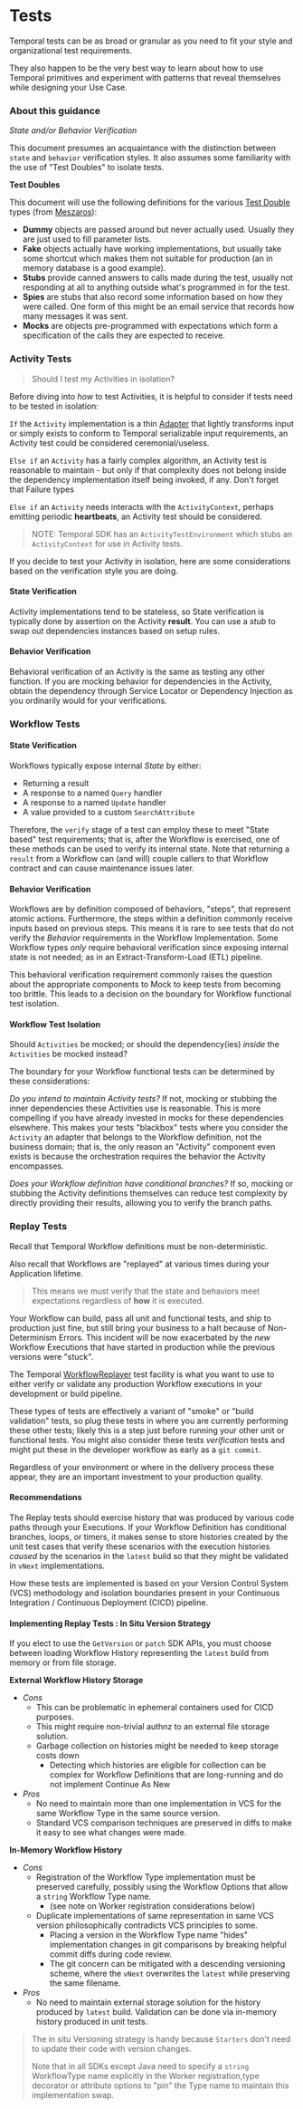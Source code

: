 # Tests

Temporal tests can be as broad or granular as you need to fit your style and organizational test requirements. 

They also happen to be the very best way to learn about how to use Temporal primitives and experiment with patterns that reveal themselves while designing your Use Case.

### About this guidance

_State and/or Behavior Verification_

This document presumes an acquaintance with the distinction between `state` and `behavior` verification styles.
It also assumes some familiarity with the use of "Test Doubles" to isolate tests.


**Test Doubles**

This document will use the following definitions for the various [Test Double](https://martinfowler.com/bliki/TestDouble.html) types (from [Meszaros](https://www.amazon.com/gp/product/0131495054)):

* **Dummy** objects are passed around but never actually used. Usually they are just used to fill parameter lists.
* **Fake** objects actually have working implementations, but usually take some shortcut which makes them not suitable for production (an in memory database is a good example).
* **Stubs** provide canned answers to calls made during the test, usually not responding at all to anything outside what's programmed in for the test.
* **Spies** are stubs that also record some information based on how they were called. One form of this might be an email service that records how many messages it was sent.
* **Mocks** are objects pre-programmed with expectations which form a specification of the calls they are expected to receive.

### Activity Tests

>Should I test my Activities in isolation? 

Before diving into _how_ to test Activities, it is helpful to consider if tests need to be tested in isolation:

`If` the `Activity` implementation is a thin [Adapter](https://en.wikipedia.org/wiki/Adapter_pattern) that lightly transforms
input or simply exists to conform to Temporal serializable input requirements, an Activity test could be considered ceremonial/useless.

`Else if` an `Activity` has a fairly complex algorithm, an Activity test is reasonable to maintain - but only if that complexity
does not belong inside the dependency implementation itself being invoked, if any. Don't forget that Failure types 

`Else if` an `Activity` needs interacts with the `ActivityContext`, perhaps emitting periodic **heartbeats**, an Activity test
should be considered. 
> NOTE: Temporal SDK has an `ActivityTestEnvironment` which stubs an `ActivityContext` for use in Activity tests.

If you decide to test your Activity in isolation, here are some considerations based on the verification style you are doing.

#### State Verification

Activity implementations tend to be stateless, so State verification is typically done by assertion on the Activity **result**.
You can use a _stub_ to swap out dependencies instances based on setup rules.

#### Behavior Verification

Behavioral verification of an Activity is the same as testing any other function. 
If you are mocking behavior for dependencies in the Activity, obtain the dependency through Service Locator or Dependency Injection as you ordinarily would
for your verifications.

### Workflow Tests

#### State Verification

Workflows typically expose internal _State_ by either:
* Returning a result
* A response to a named `Query` handler
* A response to a named `Update` handler
* A value provided to a custom `SearchAttribute`

Therefore, the `verify` stage of a test can employ these to meet "State based" test requirements; that is,
after the Workflow is exercised, one of these methods can be used to verify its internal state. 
Note that returning a `result` from a Workflow can (and will) couple callers to that Workflow contract and 
can cause maintenance issues later. 

#### Behavior Verification

Workflows are by definition composed of behaviors, "steps", that represent atomic actions. 
Furthermore, the steps within a definition commonly receive inputs based on previous steps. 
This means it is rare to see tests that do not verify the _Behavior_ requirements in the Workflow Implementation.
Some Workflow types *only* require behavioral verification since exposing internal state is not needed; as in an Extract-Transform-Load (ETL) pipeline.

This behavioral verification requirement commonly raises the question about the appropriate components to Mock
to keep tests from becoming too brittle. This leads to a decision on the boundary for Workflow functional test isolation.

#### Workflow Test Isolation

Should `Activities` be mocked; or should the dependency(ies) _inside_ the `Activities` be mocked instead?

The boundary for your Workflow functional tests can be determined by these considerations:

_Do you intend to maintain Activity tests?_
If not, mocking or stubbing the inner dependencies these Activities use is reasonable. 
This is more compelling if you have already invested in mocks for these dependencies elsewhere.
This makes your tests "blackbox" tests where you consider the `Activity` an adapter that belongs to the Workflow definition, not the business domain; 
that is, the only reason an "Activity" component even exists is because the orchestration requires the behavior the Activity encompasses.

_Does your Workflow definition have conditional branches?_ 
If so, mocking or stubbing the Activity definitions themselves can reduce test complexity by directly providing their results, allowing you to verify the branch paths.

### Replay Tests

Recall that Temporal Workflow definitions must be non-deterministic. 

Also recall that Workflows are "replayed" at various times during your Application lifetime.

> This means we must verify that the state and behaviors meet expectations regardless of **how** it is executed. 

Your Workflow can build, pass all unit and functional tests, and ship to production just fine, but still bring your business to a halt because of Non-Determinism Errors. 
This incident will be now exacerbated by the _new_ Workflow Executions that have started in production while the previous versions were "stuck".

The Temporal [WorkflowReplayer](https://docs.temporal.io/develop/java/testing-suite#replay) test facility is what you want to use to either verify or validate any production Workflow
executions in your development or build pipeline. 

These types of tests are effectively a variant of "smoke" or "build validation" tests, so plug these tests in where you are currently performing these other tests; likely this
is a step just before running your other unit or functional tests. 
You might also consider these tests *verification* tests and might put these in the developer workflow as early as a `git commit`.

Regardless of your environment or where in the delivery process these appear, they are an important investment to your production quality.

#### Recommendations

The Replay tests should exercise history that was produced by various code paths through your Executions.
If your Workflow Definition has conditional branches, loops, or timers, it makes sense to store histories created by the unit test cases that verify these scenarios with the 
execution histories _caused_ by the scenarios in the `latest` build so that they might be validated in `vNext` implementations.

How these tests are implemented is based on your Version Control System (VCS) methodology and isolation boundaries present in your
Continuous Integration / Continuous Deployment (CICD) pipeline.

#### Implementing Replay Tests : In Situ Version Strategy 

If you elect to use the `GetVersion` or `patch` SDK APIs, you must choose between loading Workflow History representing the 
`latest` build from memory or from file storage.

**External Workflow History Storage**

* _Cons_
  * This can be problematic in ephemeral containers used for CICD purposes.
  * This might require non-trivial authnz to an external file storage solution.
  * Garbage collection on histories might be needed to keep storage costs down
    * Detecting which histories are eligible for collection can be complex for Workflow Definitions that are long-running and do not implement Continue As New
* _Pros_
  * No need to maintain more than one implementation in VCS for the same Workflow Type in the same source version.
  * Standard VCS comparison techniques are preserved in diffs to make it easy to see what changes were made.

**In-Memory Workflow History**

* _Cons_ 
  * Registration of the Workflow Type implementation must be preserved carefully, possibly using the Workflow Options that allow a `string` Workflow Type name.
    * (see note on Worker registration considerations below)
  * Duplicate implementations of same representation in same VCS version philosophically contradicts VCS principles to some.
    * Placing a version in the Workflow Type name "hides" implementation changes in git comparisons by breaking helpful commit diffs during code review.
    * The git concern can be mitigated with a descending versioning scheme, where the `vNext` overwrites the `latest` while preserving the same filename.
* _Pros_
  * No need to maintain external storage solution for the history produced by `latest` build. Validation can be done via in-memory history produced in unit tests.

> The in situ Versioning strategy is handy because `Starters` don't need to update their code with version changes. 
> 
> Note that in all SDKs except Java need to specify a `string` WorkflowType name explicitly in the Worker registration,type decorator or attribute options
to "pin" the Type name to maintain this implementation swap. 





